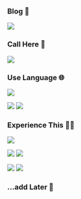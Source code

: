 ### Blog 🔖
<a href="https://velog.io/@high_sky8320" target="_blank"><img src="https://img.shields.io/badge/Velog-20C997?style=flat-square&logo=Velog&logoColor=white"/></a>

### Call Here 📨
<img src="https://img.shields.io/badge/dreamsky83@naver.com-03C75A?style=flat-square&logo=Naver&logoColor=white"/>

### Use Language 🌐
<img src="https://img.shields.io/badge/Swift-F05138?style=flat-square&logo=Swift&logoColor=white"/> 

<img src="https://img.shields.io/badge/C-A8B9CC?style=flat-square&logo=C&logoColor=white"/> <img src="https://img.shields.io/badge/Python-3776AB?style=flat-square&logo=Python&logoColor=white"/> 

### Experience This 👩‍💻

<img src="https://img.shields.io/badge/Android Studio-3DDC84?style=flat-square&logo=Android Studio&logoColor=white"/>

<img src="https://img.shields.io/badge/Xcode-147EFB?style=flat-square&logo=Xcode&logoColor=white"/> <img src="https://img.shields.io/badge/Github-181717?style=flat-square&logo=Github&logoColor=white"/>

<img src="https://img.shields.io/badge/XD-FF61F6?style=flat-square&logo=Adobe XD&logoColor=white"/> <img src="https://img.shields.io/badge/Figma-F24E1E?style=flat-square&logo=Figma&logoColor=white"/>

### ...add Later 🐌
